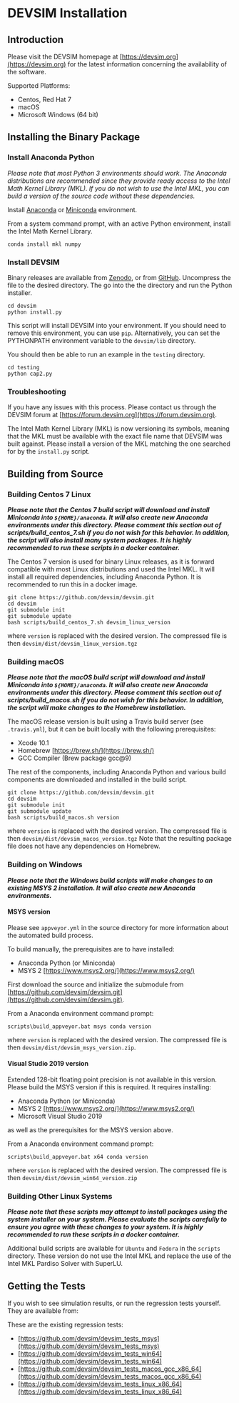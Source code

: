 # DEVSIM Installation

## Introduction

Please visit the DEVSIM homepage at [https://devsim.org](https://devsim.org) for the latest information concerning the availability of the software.

Supported Platforms:

* Centos, Red Hat 7
* macOS
* Microsoft Windows (64 bit)

## Installing the Binary Package

### Install Anaconda Python

*Please note that most Python 3 environments should work.  The Anaconda distributions are recommended since they provide ready access to the Intel Math Kernel Library (MKL).  If you do not wish to use the Intel MKL, you can build a version of the source code without these dependencies.*

Install [Anaconda](https://www.anaconda.com/products/individual) or [Miniconda](https://docs.conda.io/en/latest/miniconda.html) environment.

From a system command prompt, with an active Python environment, install the Intel Math Kernel Library.

    conda install mkl numpy

### Install DEVSIM

Binary releases are available from [Zenodo](https://doi.org/10.5281/zenodo.1186952), or from [GitHub](https://github.com/devsim/devsim/releases).  Uncompress the file to the desired directory.  The go into the the directory and run the Python installer.

    cd devsim
    python install.py

This script will install DEVSIM into your environment.  If you should need to remove this environment, you can use ``pip``.  Alternatively, you can set the PYTHONPATH environment variable to the ``devsim/lib`` directory.

You should then be able to run an example in the ``testing`` directory.

    cd testing
    python cap2.py

### Troubleshooting

If you have any issues with this process.  Please contact us through the DEVSIM forum at [https://forum.devsim.org](https://forum.devsim.org).

The Intel Math Kernel Library (MKL) is now versioning its symbols, meaning that the MKL must be available with the exact file name that DEVSIM was built against.  Please install a version of the MKL matching the one searched for by the ``install.py`` script.

## Building from Source


### Building Centos 7 Linux

***Please note that the Centos 7 build script will download and install Miniconda into ``${HOME}/anaconda``.  It will also create new Anaconda environments under this directory.  Please comment this section out of scripts/build_centos_7.sh if you do not wish for this behavior.  In addition, the script will also install many system packages.  It is highly recommended to run these scripts in a docker container.***

The Centos 7 version is used for binary Linux releases, as it is forward compatible with most Linux distributions and used the Intel MKL.  It will install all required dependencies, including Anaconda Python.  It is recommended to run this in a docker image.

    git clone https://github.com/devsim/devsim.git
    cd devsim
    git submodule init
    git submodule update
    bash scripts/build_centos_7.sh devsim_linux_version

where ``version`` is replaced with the desired version.  The compressed file is then ``devsim/dist/devsim_linux_version.tgz``

### Building macOS

***Please note that the macOS build script will download and install Miniconda into ``${HOME}/anaconda``.  It will also create new Anaconda environments under this directory.  Please comment this section out of scripts/build_macos.sh if you do not wish for this behavior.  In addition, the script will make changes to the Homebrew installation.***

The macOS release version is built using a Travis build server (see ``.travis.yml``), but it can be built locally with the following prerequisites:

* Xcode 10.1
* Homebrew [https://brew.sh/](https://brew.sh/)
* GCC Compiler (Brew package gcc@9)

The rest of the components, including Anaconda Python and various build components are downloaded and installed in the build script.

    git clone https://github.com/devsim/devsim.git
    cd devsim
    git submodule init
    git submodule update
    bash scripts/build_macos.sh version

where ``version`` is replaced with the desired version.  The compressed file is then ``devsim/dist/devsim_macos_version.tgz``
Note that the resulting package file does not have any dependencies on Homebrew.

### Building on Windows

***Please note that the Windows build scripts will make changes to an existing MSYS 2 installation.  It will also create new Anaconda environments.***

#### MSYS version

Please see ``appveyor.yml`` in the source directory for more information about the automated build process.

To build manually, the prerequisites are to have installed:

* Anaconda Python (or Miniconda)
* MSYS 2 [https://www.msys2.org/](https://www.msys2.org/)

First download the source and initialize the submodule from [https://github.com/devsim/devsim.git](https://github.com/devsim/devsim.git).

From a Anaconda environment command prompt:

    scripts\build_appveyor.bat msys conda version

where ``version`` is replaced with the desired version.  The compressed file is then ``devsim/dist/devsim_msys_version.zip``.


#### Visual Studio 2019 version

Extended 128-bit floating point precision is not available in this version.  Please build the MSYS version if this is required.  It requires installing:

* Anaconda Python (or Miniconda)
* MSYS 2 [https://www.msys2.org/](https://www.msys2.org/)
* Microsoft Visual Studio 2019

as well as the prerequisites for the MSYS version above.

From a Anaconda environment command prompt:

    scripts\build_appveyor.bat x64 conda version

where ``version`` is replaced with the desired version.  The compressed file is then ``devsim/dist/devsim_win64_version.zip``

### Building Other Linux Systems

***Please note that these scripts may attempt to install packages using the system installer on your system.  Please evaluate the scripts carefully to ensure you agree with these changes to your system.  It is highly recommended to run these scripts in a docker container.***

Additional build scripts are available for ``Ubuntu`` and ``Fedora`` in the ``scripts`` directory.  These version do not use the Intel MKL and replace the use of the Intel MKL Pardiso Solver with SuperLU.


## Getting the Tests

If you wish to see simulation results, or run the regression tests yourself.  They are available from:

These are the existing regression tests:

* [https://github.com/devsim/devsim_tests_msys](https://github.com/devsim/devsim_tests_msys)
* [https://github.com/devsim/devsim_tests_win64](https://github.com/devsim/devsim_tests_win64)
* [https://github.com/devsim/devsim_tests_macos_gcc_x86_64](https://github.com/devsim/devsim_tests_macos_gcc_x86_64)
* [https://github.com/devsim/devsim_tests_linux_x86_64](https://github.com/devsim/devsim_tests_linux_x86_64)

